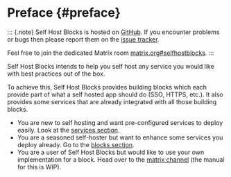 # Preface {#preface}

::: {.note}
Self Host Blocks is hosted on [GitHub](https://github.com/ibizaman/selfhostblocks). If you encounter
problems or bugs then please report them on the [issue
tracker](https://github.com/ibizaman/selfhostblocks/issues).

Feel free to join the dedicated Matrix room
[matrix.org#selfhostblocks](https://matrix.to/#/#selfhostblocks:matrix.org).
:::

Self Host Blocks intends to help you self host any service you would like with best practices out of
the box.

To achieve this, Self Host Blocks provides building blocks which each provide part of what a self
hosted app should do (SSO, HTTPS, etc.). It also provides some services that are already integrated
with all those building blocks.

- You are new to self hosting and want pre-configured services to deploy easily. Look at the
  [services section](services.html).
- You are a seasoned self-hoster but want to enhance some services you deploy already. Go to the
  [blocks section](blocks.html).
- You are a user of Self Host Blocks but would like to use your own implementation for a block. Head
  over to the [matrix channel](https://matrix.to/#/#selfhostblocks:matrix.org) (the manual for this
  is WIP).

